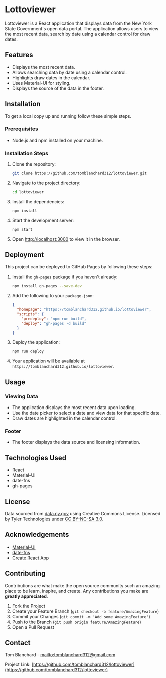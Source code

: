 # Lottoviewer

Lottoviewer is a React application that displays data from the New York State Government's open data portal. The application allows users to view the most recent data, search by date using a calendar control for draw dates.

## Features

- Displays the most recent data.
- Allows searching data by date using a calendar control.
- Highlights draw dates in the calendar.
- Uses Material-UI for styling.
- Displays the source of the data in the footer.

## Installation

To get a local copy up and running follow these simple steps.

### Prerequisites

- Node.js and npm installed on your machine.

### Installation Steps

1. Clone the repository:

    ```bash
    git clone https://github.com/tomblanchard312/lottoviewer.git
    ```

2. Navigate to the project directory:

    ```bash
    cd lottoviewer
    ```

3. Install the dependencies:

    ```bash
    npm install
    ```

4. Start the development server:

    ```bash
    npm start
    ```

5. Open [http://localhost:3000](http://localhost:3000) to view it in the browser.

## Deployment

This project can be deployed to GitHub Pages by following these steps:

1. Install the `gh-pages` package if you haven't already:

    ```bash
    npm install gh-pages --save-dev
    ```

2. Add the following to your `package.json`:

    ```json
    {
      "homepage": "https://tomblanchard312.github.io/lottoviewer",
      "scripts": {
        "predeploy": "npm run build",
        "deploy": "gh-pages -d build"
      }
    }
    ```

3. Deploy the application:

    ```bash
    npm run deploy
    ```

4. Your application will be available at `https://tomblanchard312.github.io/lottoviewer`.

## Usage

### Viewing Data

- The application displays the most recent data upon loading.
- Use the date picker to select a date and view data for that specific date.
- Draw dates are highlighted in the calendar control.

### Footer

- The footer displays the data source and licensing information.

## Technologies Used

- React
- Material-UI
- date-fns
- gh-pages

## License

Data sourced from [data.ny.gov](https://data.ny.gov) using Creative Commons License. Licensed by Tyler Technologies under [CC BY-NC-SA 3.0](https://creativecommons.org/licenses/by-nc-sa/3.0/).

## Acknowledgements

- [Material-UI](https://mui.com/)
- [date-fns](https://date-fns.org/)
- [Create React App](https://create-react-app.dev/)

## Contributing

Contributions are what make the open source community such an amazing place to be learn, inspire, and create. Any contributions you make are **greatly appreciated**.

1. Fork the Project
2. Create your Feature Branch (`git checkout -b feature/AmazingFeature`)
3. Commit your Changes (`git commit -m 'Add some AmazingFeature'`)
4. Push to the Branch (`git push origin feature/AmazingFeature`)
5. Open a Pull Request

## Contact

Tom Blanchard - [mailto:tomblanchard312@gmail.com](tomblanchard312@gmail.com)

Project Link: [https://github.com/tomblanchard312/lottoviewer](https://github.com/tomblanchard312/lottoviewer)
